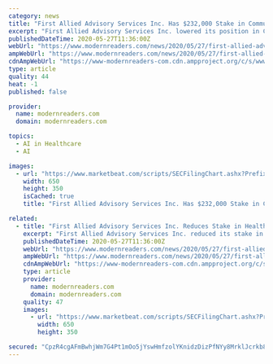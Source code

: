 ```yaml
---
category: news
title: "First Allied Advisory Services Inc. Has $232,000 Stake in Community Healthcare Trust Inc (NYSE:CHCT)"
excerpt: "First Allied Advisory Services Inc. lowered its position in Community Healthcare Trust Inc (NYSE:CHCT) by 16.4% during the first quarter, according to its most recent filing with the SEC. The firm owned 6,"
publishedDateTime: 2020-05-27T11:36:00Z
webUrl: "https://www.modernreaders.com/news/2020/05/27/first-allied-advisory-services-inc-has-232000-stake-in-community-healthcare-trust-inc-nysechct.html"
ampWebUrl: "https://www.modernreaders.com/news/2020/05/27/first-allied-advisory-services-inc-has-232000-stake-in-community-healthcare-trust-inc-nysechct.html/amp"
cdnAmpWebUrl: "https://www-modernreaders-com.cdn.ampproject.org/c/s/www.modernreaders.com/news/2020/05/27/first-allied-advisory-services-inc-has-232000-stake-in-community-healthcare-trust-inc-nysechct.html/amp"
type: article
quality: 44
heat: -1
published: false

provider:
  name: modernreaders.com
  domain: modernreaders.com

topics:
  - AI in Healthcare
  - AI

images:
  - url: "https://www.marketbeat.com/scripts/SECFilingChart.ashx?Prefix=NYSE&Symbol=CHCT"
    width: 650
    height: 350
    isCached: true
    title: "First Allied Advisory Services Inc. Has $232,000 Stake in Community Healthcare Trust Inc (NYSE:CHCT)"

related:
  - title: "First Allied Advisory Services Inc. Reduces Stake in Healthcare Trust Of America Inc (NYSE:HTA)"
    excerpt: "First Allied Advisory Services Inc. reduced its stake in Healthcare Trust Of America Inc (NYSE:HTA) by 6.8% in the 1st quarter, Holdings Channel reports. The institutional investor owned 9,126 shares of the real estate investment trust’s stock after selling 661 shares during the period."
    publishedDateTime: 2020-05-27T11:36:00Z
    webUrl: "https://www.modernreaders.com/news/2020/05/27/first-allied-advisory-services-inc-reduces-stake-in-healthcare-trust-of-america-inc-nysehta.html"
    ampWebUrl: "https://www.modernreaders.com/news/2020/05/27/first-allied-advisory-services-inc-reduces-stake-in-healthcare-trust-of-america-inc-nysehta.html/amp"
    cdnAmpWebUrl: "https://www-modernreaders-com.cdn.ampproject.org/c/s/www.modernreaders.com/news/2020/05/27/first-allied-advisory-services-inc-reduces-stake-in-healthcare-trust-of-america-inc-nysehta.html/amp"
    type: article
    provider:
      name: modernreaders.com
      domain: modernreaders.com
    quality: 47
    images:
      - url: "https://www.marketbeat.com/scripts/SECFilingChart.ashx?Prefix=NYSE&Symbol=HTA"
        width: 650
        height: 350

secured: "CpzR4cgAFmBwhjWm7G4Pt1mOo5jYswHmfzolYKnidzDizPfNYy8MrklJcrkb8t2Tilw/o+koy6Or8KW0WivC5M4cydqtjwAMDLCnXzDVjhkdhbAKww1INVg9D8SPIcPWdwXzBF9ec4spupuZa9bkBEuJKGR1o6dxuGw6RtV6EDSX+27hSWChgq3vWWm574ncvR6RNzfiOKP9rtWPQfSW1nYLOSZHd0d7Bh1OoWzslVA/wyOAmzQO6Bw40+sCbRErRK1cabyizIy9l3pIhKMwyffmHfI5IAuzf0svZN/z3L8o/JlzzemW4w4L8NSvfNbm;q5zpPbxFn37St4CYsPY4TQ=="
---
```


